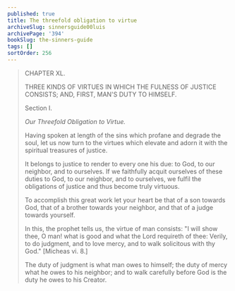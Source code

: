 ```yaml
---
published: true
title: The threefold obligation to virtue
archiveSlug: sinnersguide00luis
archivePage: '394'
bookSlug: the-sinners-guide
tags: []
sortOrder: 256
---
```


> CHAPTER XL.
>
> THREE KINDS OF VIRTUES IN WHICH THE FULNESS OF JUSTICE CONSISTS; AND, FIRST, MAN'S DUTY TO HIMSELF.
>
> Section I.
>
> *Our Threefold Obligation to Virtue.*
> 
> Having spoken at length of the sins which profane and degrade the soul, let us now turn to the virtues which elevate and adorn it with the spiritual treasures of justice.
> 
> It belongs to justice to render to every one his due: to God, to our neighbor, and to ourselves. If we faithfully acquit ourselves of these duties to God, to our neighbor, and to ourselves, we fulfil the obligations of justice and thus become truly virtuous.
>
> To accomplish this great work let your heart be that of a son towards God, that of a brother towards your neighbor, and that of a judge towards yourself.
> 
> In this, the prophet tells us, the virtue of man consists: "I will show thee, O man! what is good and what the Lord requireth of thee: Verily, to do judgment, and to love mercy, and to walk solicitous with thy God." [Micheas vi. 8.]
> 
> The duty of judgment is what man owes to himself; the duty of mercy what he owes to his neighbor; and to walk carefully before God is the duty he owes to his Creator.
